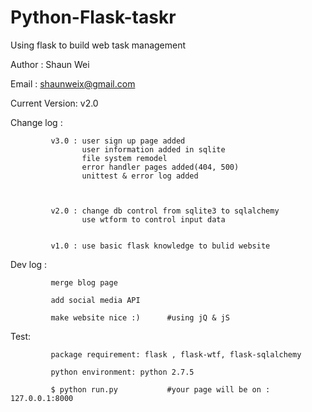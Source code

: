Python-Flask-taskr
==================

Using flask to build web task management 

Author : Shaun Wei

Email : shaunweix@gmail.com




Current Version: v2.0



Change log : 

             v3.0 : user sign up page added 
                    user information added in sqlite
                    file system remodel
                    error handler pages added(404, 500)
                    unittest & error log added
                    
                    
             
             v2.0 : change db control from sqlite3 to sqlalchemy
                    use wtform to control input data
                 
                    
             v1.0 : use basic flask knowledge to bulid website


Dev log :
             
            
             merge blog page
             
             add social media API
             
             make website nice :)      #using jQ & jS
             

Test:
             
             package requirement: flask , flask-wtf, flask-sqlalchemy
             
             python environment: python 2.7.5
             
             $ python run.py           #your page will be on : 127.0.0.1:8000
             
             
